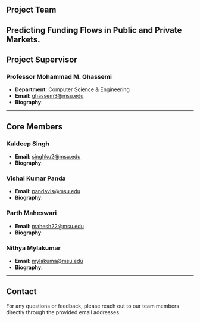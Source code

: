 ## Project Team

Predicting Funding Flows in Public and Private Markets.
---

## Project Supervisor

### Professor Mohammad M. Ghassemi
- **Department**: Computer Science & Engineering
- **Email**: [ghassem3@msu.edu](mailto:ghassem3@msu.edu)
- **Biography**: 

---

## Core Members

### Kuldeep Singh
- **Email**: [singhku2@msu.edu](mailto:singhku2@msu.edu)
- **Biography**:

### Vishal Kumar Panda
- **Email**: [pandavis@msu.edu](mailto:pandavis@msu.edu)
- **Biography**:
### Parth Maheswari
- **Email**: [mahesh22@msu.edu](mailto:mahesh22@msu.edu)
- **Biography**:
### Nithya Mylakumar
- **Email**: [mylakuma@msu.edu](mailto:mylakuma@msu.edu)
- **Biography**:

---

## Contact

For any questions or feedback, please reach out to our team members directly through the provided email addresses.

